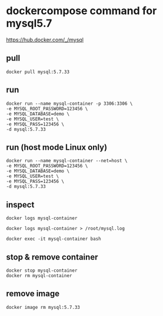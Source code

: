 # dockercompose command for mysql5.7

https://hub.docker.com/_/mysql

## pull
```
docker pull mysql:5.7.33
```

## run
```
docker run --name mysql-container -p 3306:3306 \
-e MYSQL_ROOT_PASSWORD=123456 \
-e MYSQL_DATABASE=demo \
-e MYSQL_USER=test \
-e MYSQL_PASS=123456 \
-d mysql:5.7.33
```

## run (host mode Linux only)
```
docker run --name mysql-container --net=host \
-e MYSQL_ROOT_PASSWORD=123456 \
-e MYSQL_DATABASE=demo \
-e MYSQL_USER=test \
-e MYSQL_PASS=123456 \
-d mysql:5.7.33
```

## inspect
```
docker logs mysql-container

docker logs mysql-container > /root/mysql.log

docker exec -it mysql-container bash
```

## stop & remove container
```
docker stop mysql-container
docker rm mysql-container
```

## remove image
```
docker image rm mysql:5.7.33
```